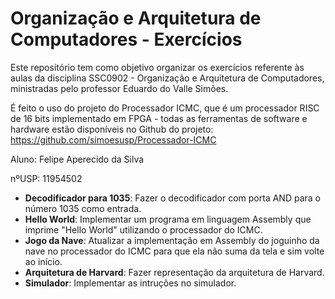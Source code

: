 # Organização e Arquitetura de Computadores - Exercícios

Este repositório tem como objetivo organizar os exercícios referente às aulas da disciplina SSC0902 - Organização e Arquitetura de Computadores, ministradas pelo professor Eduardo do Valle Simões. 

É feito o uso do projeto do Processador ICMC, que é um processador RISC de 16 bits implementado em FPGA - todas as ferramentas de software e hardware estão disponíveis no Github do projeto:
https://github.com/simoesusp/Processador-ICMC

Aluno: Felipe Aperecido da Silva

nºUSP: 11954502 

* **Decodificador para 1035**: Fazer o decodificador com porta AND para o número 1035 como entrada.
* **Hello World**: Implementar um programa em linguagem Assembly que imprime "Hello World" utilizando o processador do ICMC.
* **Jogo da Nave**: Atualizar a implementação em Assembly do joguinho da nave no processador do ICMC para que ela não suma da tela e sim volte ao início.
* **Arquitetura de Harvard**: Fazer representação da arquitetura de Harvard.
* **Simulador**: Implementar as intruções no simulador.
